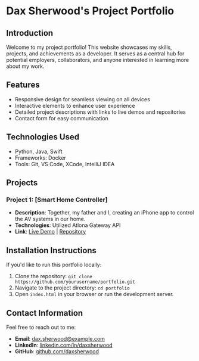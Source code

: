 # Dax Sherwood's Project Portfolio

## Introduction
Welcome to my project portfolio! This website showcases my skills, projects, and achievements as a developer. It serves as a central hub for potential employers, collaborators, and anyone interested in learning more about my work.

## Features
- Responsive design for seamless viewing on all devices
- Interactive elements to enhance user experience
- Detailed project descriptions with links to live demos and repositories
- Contact form for easy communication

## Technologies Used
- Python, Java, Swift
- Frameworks: Docker
- Tools: Git, VS Code, XCode, IntelliJ IDEA

## Projects
### Project 1: [Smart Home Controller]
- **Description**: Together, my father and I, creating an iPhone app to control the AV systems in our home.
- **Technologies**: Utilized Atlona Gateway API
- **Link**: [Live Demo](#) | [Repository](#)


## Installation Instructions
If you'd like to run this portfolio locally:
1. Clone the repository: `git clone https://github.com/yourusername/portfolio.git`
2. Navigate to the project directory: `cd portfolio`
3. Open `index.html` in your browser or run the development server.

## Contact Information
Feel free to reach out to me:
- **Email**: dax.sherwood@example.com
- **LinkedIn**: [linkedin.com/in/daxsherwood](#)
- **GitHub**: [github.com/daxsherwood](#)
